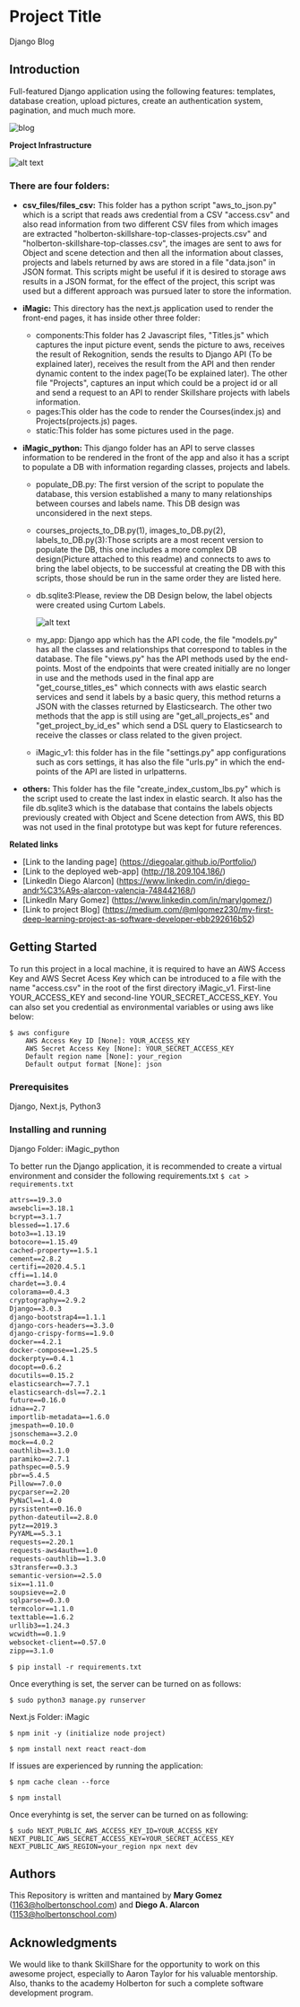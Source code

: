 # Project Title

Django Blog

## Introduction

Full-featured Django application using the following features: templates, database creation, upload pictures, create an authentication system, pagination, and much much more. 

![blog](https://raw.githubusercontent.com/DiegoAlar/django_blog_project/master/blog1.png)


**Project Infrastructure**

![alt text](https://github.com/skillshare-mentorship/holberton-image-recognition/blob/master/Infrastructure.jpg?raw=true)

### There are four folders:
- **csv_files/files_csv:**
 This folder has a python script "aws_to_json.py" which is a script that reads aws credential from a CSV "access.csv" and also read information from two different CSV files from which images are extracted "holberton-skillshare-top-classes-projects.csv" and "holberton-skillshare-top-classes.csv", the images are sent to aws for Object and scene detection and then all the information about classes, projects and labels returned by aws are stored in a file "data.json" in JSON format. This scripts might be useful if it is desired to storage aws results in a JSON format, for the effect of the project, this script was used but a different approach was pursued later to store the information.
- **iMagic:**
This directory has the next.js application used to render the front-end pages, it has inside other three folder:
  - components:This folder has 2 Javascript files,  "Titles.js" which captures the input picture event, sends the picture to aws, receives the result of Rekognition, sends the results to Django API (To be explained later), receives the result from the API and then render dynamic content to the index page(To be explained later). The other file "Projects", captures an input which could be a project id or all and send a request to an API to render Skillshare projects with labels information.
  - pages:This older has the code to render the Courses(index.js) and Projects(projects.js) pages.
  - static:This folder has some pictures used in the page.
- **iMagic_python:**
This django folder has an API to serve classes information to be rendered in the front of the app and also it has a script to populate a DB with information regarding classes, projects and labels.
  - populate_DB.py: The first version of the script to populate the database, this version established a many to many relationships between courses and labels name. This DB design was unconsidered in the next steps.
  - courses_projects_to_DB.py(1), images_to_DB.py(2), labels_to_DB.py(3):Those scripts are a most recent version to populate the DB, this one includes a more complex DB design(Picture attached to this readme) and connects to aws to bring the label objects, to be successful at creating the DB with this scripts, those should be run in the same order they are listed here.
  - db.sqlite3:Please, review the DB Design below, the label objects were created using Curtom Labels.

       ![alt text](https://github.com/skillshare-mentorship/holberton-image-recognition/blob/master/database.jpg?raw=true)

  - my_app: Django app which has the API code, the file "models.py" has all the classes and relationships that correspond to tables in the database. The file "views.py" has the API methods used by the end-points. Most of the endpoints that were created initially are no longer in use and the methods used in the final app are  "get_course_titles_es" which connects with aws elastic search services and send it labels by a basic query, this method returns a JSON with the classes returned by Elasticsearch. The other two methods that the app is still using are "get_all_projects_es" and "get_project_by_id_es" which send a DSL query to Elasticsearch to receive the classes or class related to the given project.
  - iMagic_v1: this folder has in the file "settings.py" app configurations such as cors settings, it has also the file "urls.py" in which the end-points of the API are listed in urlpatterns.

- **others:**
This folder has the file "create_index_custom_lbs.py" which is the script used to create the last index in elastic search. It also has the file db.sqlite3 which is the database that contains the labels objects previously created with Object and Scene detection from AWS, this BD was not used in the final prototype but was kept for future references.

**Related links**

- [Link to the landing page] (https://diegoalar.github.io/Portfolio/)
- [Link to the deployed web-app] (http://18.209.104.186/)
- [LinkedIn Diego Alarcon] (https://www.linkedin.com/in/diego-andr%C3%A9s-alarcon-valencia-748442168/)
- [LinkedIn Mary Gomez] (https://www.linkedin.com/in/marylgomez/)
- [Link to project Blog] (https://medium.com/@mlgomez230/my-first-deep-learning-project-as-software-developer-ebb292616b52)


## Getting Started

To run this project in a local machine, it is required to have an AWS Access Key and AWS Secret Acess Key which can be introduced to a file with the name "access.csv" in the root of the first directory iMagic_v1. First-line 
YOUR_ACCESS_KEY and second-line YOUR_SECRET_ACCESS_KEY.
You can also set you credential as environmental variables or using aws like below:
```
$ aws configure
    AWS Access Key ID [None]: YOUR_ACCESS_KEY
    AWS Secret Access Key [None]: YOUR_SECRET_ACCESS_KEY
    Default region name [None]: your_region
    Default output format [None]: json
```

### Prerequisites

Django, Next.js, Python3


### Installing and running

Django Folder: iMagic_python

To better run the Django application, it is recommended to create a virtual environment and consider the following requirements.txt
```$ cat > requirements.txt```
```asgiref==3.2.3
attrs==19.3.0
awsebcli==3.18.1
bcrypt==3.1.7
blessed==1.17.6
boto3==1.13.19
botocore==1.15.49
cached-property==1.5.1
cement==2.8.2
certifi==2020.4.5.1
cffi==1.14.0
chardet==3.0.4
colorama==0.4.3
cryptography==2.9.2
Django==3.0.3
django-bootstrap4==1.1.1
django-cors-headers==3.3.0
django-crispy-forms==1.9.0
docker==4.2.1
docker-compose==1.25.5
dockerpty==0.4.1
docopt==0.6.2
docutils==0.15.2
elasticsearch==7.7.1
elasticsearch-dsl==7.2.1
future==0.16.0
idna==2.7
importlib-metadata==1.6.0
jmespath==0.10.0
jsonschema==3.2.0
mock==4.0.2
oauthlib==3.1.0
paramiko==2.7.1
pathspec==0.5.9
pbr==5.4.5
Pillow==7.0.0
pycparser==2.20
PyNaCl==1.4.0
pyrsistent==0.16.0
python-dateutil==2.8.0
pytz==2019.3
PyYAML==5.3.1
requests==2.20.1
requests-aws4auth==1.0
requests-oauthlib==1.3.0
s3transfer==0.3.3
semantic-version==2.5.0
six==1.11.0
soupsieve==2.0
sqlparse==0.3.0
termcolor==1.1.0
texttable==1.6.2
urllib3==1.24.3
wcwidth==0.1.9
websocket-client==0.57.0
zipp==3.1.0
```

```$ pip install -r requirements.txt```

Once everything is set, the server can be turned on as follows:
```
$ sudo python3 manage.py runserver
```

Next.js Folder: iMagic

```
$ npm init -y (initialize node project)
```
```
$ npm install next react react-dom
```

If issues are experienced by running the application:

```
$ npm cache clean --force
```
```
$ npm install
```
Once everyhintg is set, the server can be turned on as following:
```
$ sudo NEXT_PUBLIC_AWS_ACCESS_KEY_ID=YOUR_ACCESS_KEY NEXT_PUBLIC_AWS_SECRET_ACCESS_KEY=YOUR_SECRET_ACCESS_KEY NEXT_PUBLIC_AWS_REGION=your_region npx next dev
```

 
## Authors
This Repository is written and mantained by **Mary Gomez** (1163@holbertonschool.com) and **Diego A. Alarcon** (1153@holbertonschool.com) 


## Acknowledgments
We would like to thank SkillShare for the opportunity to work on this awesome project, especially to Aaron Taylor for his valuable mentorship. Also, thanks to the academy Holberton for such a complete software development program.